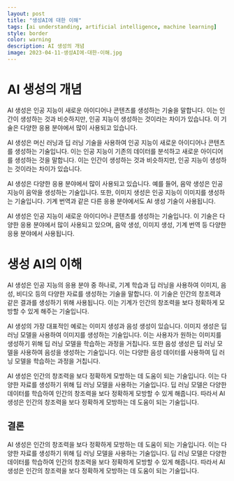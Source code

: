 ```yaml
---
layout: post
title: "생성AI에 대한 이해"
tags: [ai understanding, artificial intelligence, machine learning]
style: border
color: warning
description: AI 생성의 개념
image: 2023-04-11-생성AI에-대한-이해.jpg
---
```

# AI 생성의 개념

AI 생성은 인공 지능이 새로운 아이디어나 콘텐츠를 생성하는 기술을 말합니다. 이는 인간이 생성하는 것과 비슷하지만, 인공 지능이 생성하는 것이라는 차이가 있습니다. 이 기술은 다양한 응용 분야에서 많이 사용되고 있습니다.

AI 생성은 머신 러닝과 딥 러닝 기술을 사용하여 인공 지능이 새로운 아이디어나 콘텐츠를 생성하는 기술입니다. 이는 인공 지능이 기존의 데이터를 분석하고 새로운 아이디어를 생성하는 것을 말합니다. 이는 인간이 생성하는 것과 비슷하지만, 인공 지능이 생성하는 것이라는 차이가 있습니다.

AI 생성은 다양한 응용 분야에서 많이 사용되고 있습니다. 예를 들어, 음악 생성은 인공 지능이 음악을 생성하는 기술입니다. 또한, 이미지 생성은 인공 지능이 이미지를 생성하는 기술입니다. 기계 번역과 같은 다른 응용 분야에서도 AI 생성 기술이 사용됩니다.

AI 생성은 인공 지능이 새로운 아이디어나 콘텐츠를 생성하는 기술입니다. 이 기술은 다양한 응용 분야에서 많이 사용되고 있으며, 음악 생성, 이미지 생성, 기계 번역 등 다양한 응용 분야에서 사용됩니다.
# 생성 AI의 이해

AI 생성은 인공 지능의 응용 분야 중 하나로, 기계 학습과 딥 러닝을 사용하여 이미지, 음성, 비디오 등의 다양한 자료를 생성하는 기술을 말합니다. 이 기술은 인간의 창조력과 같은 결과를 생성하기 위해 사용됩니다. 이는 기계가 인간의 창조력을 보다 정확하게 모방할 수 있게 해주는 기술입니다.

AI 생성의 가장 대표적인 예로는 이미지 생성과 음성 생성이 있습니다. 이미지 생성은 딥 러닝 모델을 사용하여 이미지를 생성하는 기술입니다. 이는 사용자가 원하는 이미지를 생성하기 위해 딥 러닝 모델을 학습하는 과정을 거칩니다. 또한 음성 생성은 딥 러닝 모델을 사용하여 음성을 생성하는 기술입니다. 이는 다양한 음성 데이터를 사용하여 딥 러닝 모델을 학습하는 과정을 거칩니다.

AI 생성은 인간의 창조력을 보다 정확하게 모방하는 데 도움이 되는 기술입니다. 이는 다양한 자료를 생성하기 위해 딥 러닝 모델을 사용하는 기술입니다. 딥 러닝 모델은 다양한 데이터를 학습하여 인간의 창조력을 보다 정확하게 모방할 수 있게 해줍니다. 따라서 AI 생성은 인간의 창조력을 보다 정확하게 모방하는 데 도움이 되는 기술입니다.

## 결론

AI 생성은 인간의 창조력을 보다 정확하게 모방하는 데 도움이 되는 기술입니다. 이는 다양한 자료를 생성하기 위해 딥 러닝 모델을 사용하는 기술입니다. 딥 러닝 모델은 다양한 데이터를 학습하여 인간의 창조력을 보다 정확하게 모방할 수 있게 해줍니다. 따라서 AI 생성은 인간의 창조력을 보다 정확하게 모방하는 데 도움이 되는 기술입니다.
